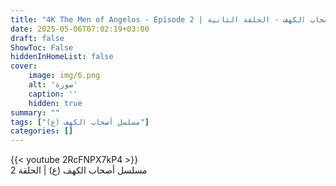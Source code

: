 ```yaml
---
title: "4K The Men of Angelos - Episode 2 | مسلسل أصحاب الكهف - الحلقة الثانية"
date: 2025-05-06T07:02:19+03:00
draft: false
ShowToc: False
hiddenInHomeList: false
cover:
    image: img/6.png
    alt: 'صورة'
    caption: ''
    hidden: true
summary: ""
tags: ["مسلسل أصحاب الكهف (ع)"]
categories: []
---
```


{{< youtube 2RcFNPX7kP4 >}} 
<br>
مسلسل أصحاب الكهف (ع) | الحلقة 2
